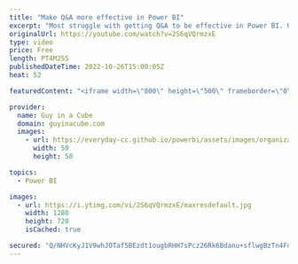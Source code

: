 ```yaml
---
title: "Make Q&A more effective in Power BI"
excerpt: "Most struggle with getting Q&A to be effective in Power BI. Usually this comes down to either model naming or synonyms. Patrick shows you how you can update these and also a nice feature to let you share them with others.  📢 Become a member: https://guyinacu.be/membership \r \r *******************"
originalUrl: https://youtube.com/watch?v=2S6qVQrmzxE
type: video
price: Free
length: PT4M25S
publishedDateTime: 2022-10-26T15:00:05Z
heat: 52

featuredContent: "<iframe width=\"800\" height=\"500\" frameborder=\"0\" src=\"https://www.youtube.com/embed/2S6qVQrmzxE\" allow=\"accelerometer; autoplay; encrypted-media; gyroscope; picture-in-picture\" allowfullscreen></iframe>"

provider:
  name: Guy in a Cube
  domain: guyinacube.com
  images:
    - url: https://everyday-cc.github.io/powerbi/assets/images/organizations/guyinacube.com-50x50.jpg
      width: 50
      height: 50

topics:
  - Power BI

images:
  - url: https://i.ytimg.com/vi/2S6qVQrmzxE/maxresdefault.jpg
    width: 1280
    height: 720
    isCached: true

secured: "Q/NHVcKyJ1V9whJOTaf5BEzdt1ougbRHH7sPcz26Rk6Bdanu+sflwgBzTn4Fox64fAfPhd7I3KnbKIUKKYVd72aOw5s6kGC5TLFZxNwRGyTdte5lAeDt8z9SSECWD9CfLuImXfLfglQDe8IHVltad3cWHFANI4Zf8ZKHzD7KQPtnNzKS7TeyeDbiFMlgMfYmPNvoZuQS8ItURl/z42y0aYjRZxa6Qmcm+MUt4uig1bQ2eQtHLCL78qv31uVg/rd//ORsa3AnVNkl1IDH1bksP1EtLHjmvX0g4pGKqueeQf/y8+vwUNUN1DkIqEJN6VkWs/h/4h14D5Whj8km+dS6cLpyAh/135Rmo4a33qbb2LcTuKezOVbdZvRyqjn4PegTs6JKxlZapDsq2BQSlpaducxHc6Xz2Prrph2Z8Ny6uZU=;8qubv1slMrnpTHdg1nqVFA=="
---
```


